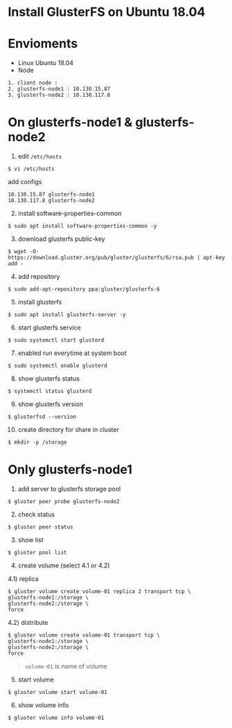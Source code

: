 # Install GlusterFS on Ubuntu 18.04 

# Envioments

- Linux Ubuntu 18.04    
- Node  
```
1. client node :   
2. glusterfs-node1 : 10.130.15.87
3. glusterfs-node2 : 10.130.117.8    
```

# On glusterfs-node1 & glusterfs-node2 

1) edit `/etc/hosts`
```
$ vi /etc/hosts
```
add configs
```
10.130.15.87 glusterfs-node1
10.130.117.8 glusterfs-node2
```
2) install software-properties-common  
```
$ sudo apt install software-properties-common -y
```
3)  download glusterfs public-key  
```
$ wget -O- https://download.gluster.org/pub/gluster/glusterfs/6/rsa.pub | apt-key add -  
```
4) add repository
```
$ sudo add-apt-repository ppa:gluster/glusterfs-6  
```
5) install glusterfs 
```
$ sudo apt install glusterfs-server -y
```
6) start glusterfs service
```
$ sudo systemctl start glusterd
```
7) enabled run everytime at system boot 
```
$ sudo systemctl enable glusterd
```
8) show glusterfs status
```
$ systemctl status glusterd
```
9) show glusterfs version
```
$ glusterfsd --version
```
10) create directory for share in cluster 
```
$ mkdir -p /storage
```
# Only glusterfs-node1
  
1) add server to glusterfs storage pool
```
$ gluster peer probe glusterfs-node2  
```
2) check status
```
$ gluster peer status
```
3) show list 
```
$ gluster pool list  
```
4) create volume (select 4.1 or 4.2)   
  
4.1) replica 
```
$ gluster volume create volume-01 replica 2 transport tcp \
glusterfs-node1:/storage \
glusterfs-node2:/storage \
force
```
4.2) distribute  
```
$ gluster volume create volume-01 transport tcp \
glusterfs-node1:/storage \
glusterfs-node2:/storage \
force
```
> `volume-01` is name of volume   

5) start volume 
```
$ gluster volume start volume-01  
```
6) show volume info  
```
$ gluster volume info volume-01   
```
